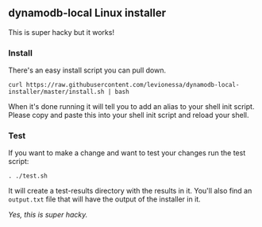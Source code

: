 ## dynamodb-local Linux installer

This is super hacky but it works!

### Install

There's an easy install script you can pull down.

```
curl https://raw.githubusercontent.com/levionessa/dynamodb-local-installer/master/install.sh | bash
```

When it's done running it will tell you to add an alias to
your shell init script. Please copy and paste this into your
shell init script and reload your shell.

### Test

If you want to make a change and want to test your changes run the test script:

```
. ./test.sh
```

It will create a test-results directory with the results in it. You'll also find
an `output.txt` file that will have the output of the installer in it.

*Yes, this is super hacky.*